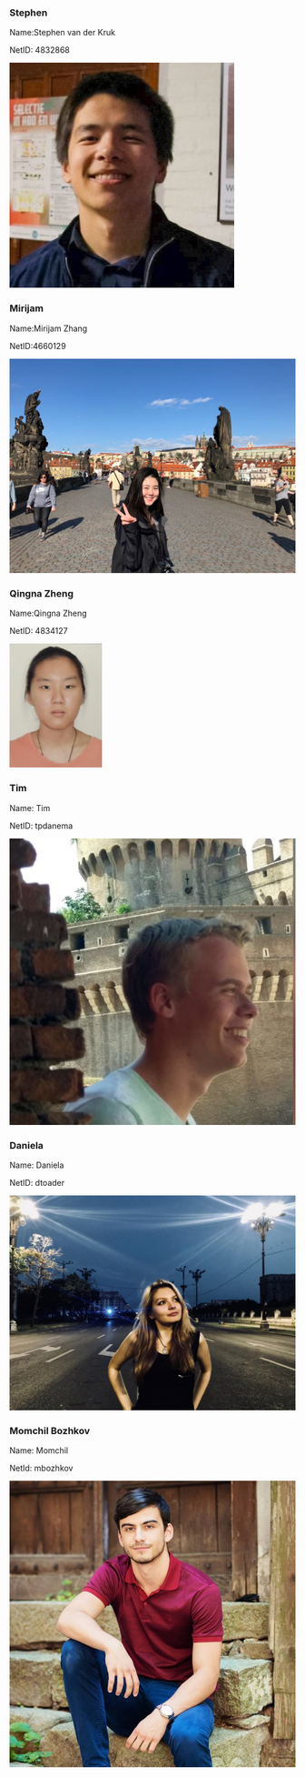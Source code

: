 
### Stephen
Name:Stephen van der Kruk

NetID: 4832868

![](doc/pictures/svanderkruk.jpg)

### Mirijam
Name:Mirijam Zhang

NetID:4660129

![](doc/pictures/20180414_072509081_iOS.jpg)

### Qingna Zheng
Name:Qingna Zheng

NetID: 4834127

![](doc/pictures/zheng.png)

### Tim
Name: Tim

NetID: tpdanema 

![](doc/pictures/tim_picture.JPG)

### Daniela
Name: Daniela

NetID: dtoader

![](doc/pictures/dtoader.jpeg)

### Momchil Bozhkov
Name: Momchil

NetId: mbozhkov


![](doc/pictures/37050613_2133834693325887_4237135342316027904_n.jpg)
